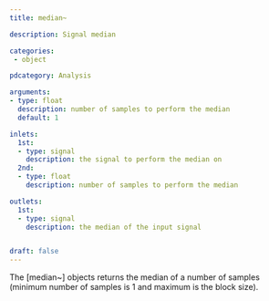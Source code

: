 ```yaml
---
title: median~

description: Signal median

categories:
 - object

pdcategory: Analysis

arguments:
- type: float
  description: number of samples to perform the median
  default: 1

inlets:
  1st:
  - type: signal
    description: the signal to perform the median on
  2nd:
  - type: float
    description: number of samples to perform the median

outlets:
  1st:
  - type: signal
    description: the median of the input signal


draft: false
---
```


The [median~] objects returns the median of a number of samples (minimum number of samples is 1 and maximum is the block size).